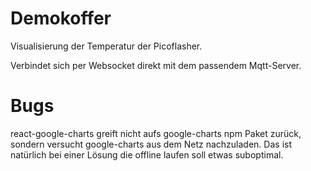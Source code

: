 # Demokoffer

Visualisierung der Temperatur der Picoflasher.

Verbindet sich per Websocket direkt mit dem passendem Mqtt-Server.

# Bugs

react-google-charts greift nicht aufs google-charts npm Paket zurück,
sondern versucht google-charts aus dem Netz nachzuladen. Das ist
natürlich bei einer Lösung die offline laufen soll etwas suboptimal.